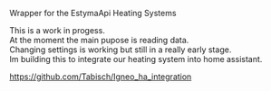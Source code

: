 Wrapper for the EstymaApi Heating Systems

This is a work in progess. \
At the moment the main pupose is reading data. \
Changing settings is working but still in a really early stage. \
Im building this to integrate our heating system into home assistant.

https://github.com/Tabisch/Igneo_ha_integration
